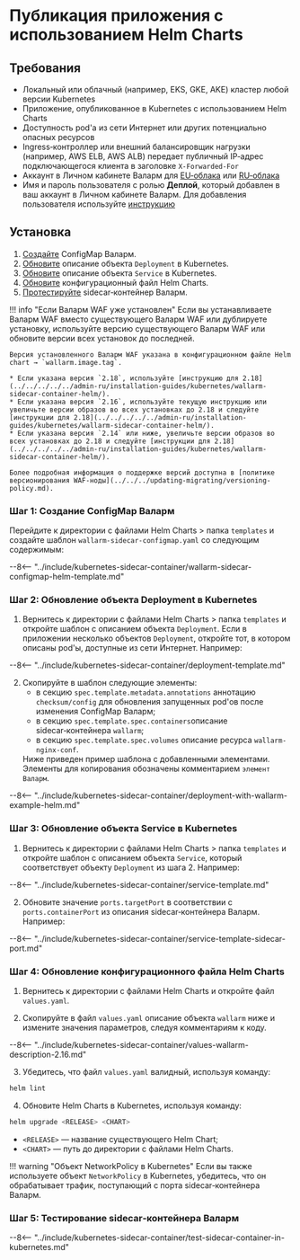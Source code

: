 # Публикация приложения с использованием Helm Charts

## Требования

* Локальный или облачный (например, EKS, GKE, AKE) кластер любой версии Kubernetes
* Приложение, опубликованное в Kubernetes с использованием Helm Charts
* Доступность pod'а из сети Интернет или других потенциально опасных ресурсов
* Ingress‑контроллер или внешний балансировщик нагрузки (например, AWS ELB, AWS ALB) передает публичный IP‑адрес подключающегося клиента в заголовке `X-Forwarded-For`
* Аккаунт в Личном кабинете Валарм для [EU‑облака](https://my.wallarm.com/) или [RU‑облака](https://my.wallarm.ru/)
* Имя и пароль пользователя с ролью **Деплой**, который добавлен в ваш аккаунт в Личном кабинете Валарм. Для добавления пользователя используйте [инструкцию](../../../user-guides/settings/users.md#добавление-нового-пользователя)

## Установка

1. [Создайте](#шаг-1-создание-configmap-валарм) ConfigMap Валарм.
2. [Обновите](#шаг-2-обновление-объекта-deployment-в-kubernetes) описание объекта `Deployment` в Kubernetes.
3. [Обновите](#шаг-3-обновление-объекта-service-в-kubernetes) описание объекта `Service` в Kubernetes.
4. [Обновите](#шаг-4-обновление-конфигурационного-файла-helm-charts) конфигурационный файл Helm Charts.
5. [Протестируйте](#шаг-5-тестирование-sidecarконтейнера-валарм) sidecar‑контейнер Валарм.

!!! info "Если Валарм WAF уже установлен"
    Если вы устанавливаете Валарм WAF вместо существующего Валарм WAF или дублируете установку, используйте версию существующего Валарм WAF или обновите версии всех установок до последней.

    Версия установленного Валарм WAF указана в конфигурационном файле Helm chart → `wallarm.image.tag`.

    * Если указана версия `2.18`, используйте [инструкцию для 2.18](../../../../../admin-ru/installation-guides/kubernetes/wallarm-sidecar-container-helm/).
    * Если указана версия `2.16`, используйте текущую инструкцию или увеличьте версии образов во всех установках до 2.18 и следуйте [инструкции для 2.18](../../../../../admin-ru/installation-guides/kubernetes/wallarm-sidecar-container-helm/).
    * Если указана версия `2.14` или ниже, увеличьте версии образов во всех установках до 2.18 и следуйте [инструкции для 2.18](../../../../../admin-ru/installation-guides/kubernetes/wallarm-sidecar-container-helm/).

    Более подробная информация о поддержке версий доступна в [политике версионирования WAF‑ноды](../../../updating-migrating/versioning-policy.md).

### Шаг 1: Создание ConfigMap Валарм

Перейдите к директории с файлами Helm Charts > папка `templates` и создайте шаблон `wallarm-sidecar-configmap.yaml` со следующим содержимым:

--8<-- "../include/kubernetes-sidecar-container/wallarm-sidecar-configmap-helm-template.md"

### Шаг 2: Обновление объекта Deployment в Kubernetes

<ol start="1"><li>Вернитесь к директории с файлами Helm Charts > папка <code>templates</code> и откройте шаблон с описанием объекта <code>Deployment</code>. Если в приложении несколько объектов <code>Deployment</code>, откройте тот, в котором описаны pod'ы, доступные из сети Интернет. Например:</li></ol>

--8<-- "../include/kubernetes-sidecar-container/deployment-template.md"

<ol start="2"><li>Скопируйте в шаблон следующие элементы:<ul><li>в секцию <code>spec.template.metadata.annotations</code> аннотацию <code>checksum/config</code> для обновления запущенных pod'ов после изменения ConfigMap Валарм;</li><li>в секцию <code>spec.template.spec.containers</code>описание sidecar‑контейнера <code>wallarm</code>;</li><li>в секцию <code>spec.template.spec.volumes</code> описание ресурса <code>wallarm-nginx-conf</code>.</li></ul>Ниже приведен пример шаблона с добавленными элементами. Элементы для копирования обозначены комментарием <code>элемент Валарм</code>.</li></li></ol>

--8<-- "../include/kubernetes-sidecar-container/deployment-with-wallarm-example-helm.md"

### Шаг 3: Обновление объекта Service в Kubernetes

<ol start="1"><li>Вернитесь к директории с файлами Helm Charts > папка <code>templates</code> и откройте шаблон с описанием объекта <code>Service</code>, который соответствует объекту <code>Deployment</code> из шага 2. Например:</li></ol>

--8<-- "../include/kubernetes-sidecar-container/service-template.md"

<ol start="2"><li>Обновите значение <code>ports.targetPort</code> в соответствии с <code>ports.containerPort</code> из описания sidecar‑контейнера Валарм. Например:</li></ol>

--8<-- "../include/kubernetes-sidecar-container/service-template-sidecar-port.md"

### Шаг 4: Обновление конфигурационного файла Helm Charts

<ol start="1"><li>Вернитесь к директории с файлами Helm Charts и откройте файл <code>values.yaml</code>.</li></ol>

<ol start="2"><li>Скопируйте в файл <code>values.yaml</code> описание объекта <code>wallarm</code> ниже и измените значения параметров, следуя комментариям к коду.</li></ol>

--8<-- "../include/kubernetes-sidecar-container/values-wallarm-description-2.16.md"

<ol start="3"><li>Убедитесь, что файл <code>values.yaml</code> валидный, используя команду:</li></ol>

``` bash
helm lint
```

<ol start="4"><li>Обновите Helm Charts в Kubernetes, используя команду:</li></ol>

``` bash
helm upgrade <RELEASE> <CHART>
```

* `<RELEASE>` — название существующего Helm Chart;
* `<CHART>` — путь до директории с файлами Helm Charts.

!!! warning "Объект NetworkPolicy в Kubernetes"
    Если вы также используете объект `NetworkPolicy` в Kubernetes, убедитесь, что он обрабатывает трафик, поступающий с порта sidecar‑контейнера Валарм.

### Шаг 5: Тестирование sidecar‑контейнера Валарм

--8<-- "../include/kubernetes-sidecar-container/test-sidecar-container-in-kubernetes.md"